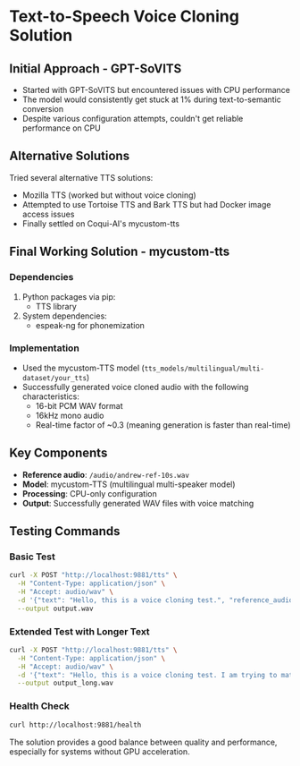 # Text-to-Speech Voice Cloning Solution

## Initial Approach - GPT-SoVITS
- Started with GPT-SoVITS but encountered issues with CPU performance
- The model would consistently get stuck at 1% during text-to-semantic conversion
- Despite various configuration attempts, couldn't get reliable performance on CPU

## Alternative Solutions
Tried several alternative TTS solutions:
- Mozilla TTS (worked but without voice cloning)
- Attempted to use Tortoise TTS and Bark TTS but had Docker image access issues
- Finally settled on Coqui-AI's mycustom-tts

## Final Working Solution - mycustom-tts

### Dependencies
1. Python packages via pip:
   - TTS library
2. System dependencies:
   - espeak-ng for phonemization

### Implementation
- Used the mycustom-TTS model (`tts_models/multilingual/multi-dataset/your_tts`)
- Successfully generated voice cloned audio with the following characteristics:
  - 16-bit PCM WAV format
  - 16kHz mono audio
  - Real-time factor of ~0.3 (meaning generation is faster than real-time)

## Key Components
- **Reference audio**: `/audio/andrew-ref-10s.wav`
- **Model**: mycustom-TTS (multilingual multi-speaker model)
- **Processing**: CPU-only configuration
- **Output**: Successfully generated WAV files with voice matching

## Testing Commands

### Basic Test
```bash
curl -X POST "http://localhost:9881/tts" \
  -H "Content-Type: application/json" \
  -H "Accept: audio/wav" \
  -d '{"text": "Hello, this is a voice cloning test.", "reference_audio": "/audio/andrew-ref-10s.wav"}' \
  --output output.wav
```

### Extended Test with Longer Text
```bash
curl -X POST "http://localhost:9881/tts" \
  -H "Content-Type: application/json" \
  -H "Accept: audio/wav" \
  -d '{"text": "Hello, this is a voice cloning test. I am trying to match the reference voice as closely as possible. Testing, testing, one two three.", "reference_audio": "/audio/andrew-ref-10s.wav", "language": "en"}' \
  --output output_long.wav
```

### Health Check
```bash
curl http://localhost:9881/health
```

The solution provides a good balance between quality and performance, especially for systems without GPU acceleration.